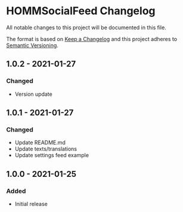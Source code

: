 # HOMMSocialFeed Changelog

All notable changes to this project will be documented in this file.

The format is based on [Keep a Changelog](http://keepachangelog.com/) and this project adheres to [Semantic Versioning](http://semver.org/).

## 1.0.2 - 2021-01-27
### Changed
- Version update

## 1.0.1 - 2021-01-27
### Changed
- Update README.md
- Update texts/translations
- Update settings feed example

## 1.0.0 - 2021-01-25
### Added
- Initial release

